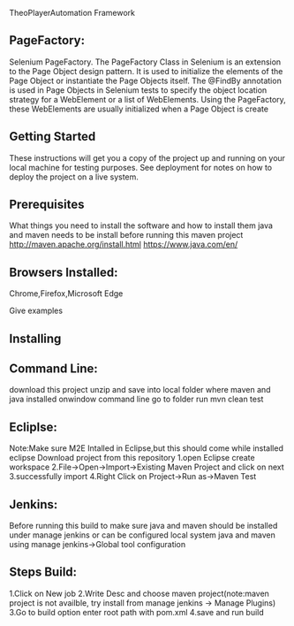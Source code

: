
TheoPlayerAutomation Framework

PageFactory:
------------
Selenium PageFactory. The PageFactory Class in Selenium is an extension to the Page Object design pattern. It is used to initialize the elements of the Page Object or instantiate the Page Objects itself.
The @FindBy annotation is used in Page Objects in Selenium tests to specify the object location strategy for a WebElement or a list of WebElements. Using the PageFactory, these WebElements are usually initialized when a Page Object is create

Getting Started
----------------

These instructions will get you a copy of the project up and running on your local machine for testing purposes. See deployment for notes on how to deploy the project on a live system.

Prerequisites
-------------
What things you need to install the software and how to install them
java and maven needs to be install before running this maven project
http://maven.apache.org/install.html
https://www.java.com/en/

Browsers Installed:
------------------
Chrome,Firefox,Microsoft Edge

Give examples

Installing
-----------
Command Line:
-------------
download this project unzip and save into local folder where maven and java installed
onwindow command line go to folder run 
mvn clean test

Ecliplse:
---------
Note:Make sure M2E Intalled in Eclipse,but this should come while installed eclipse
Download project from this repository
1.open Eclipse create workspace
2.File->Open->Import->Existing Maven Project and click on next 
3.successfully import
4.Right Click on Project->Run as->Maven Test

Jenkins:
--------

Before running this build to make sure java and maven should be installed under manage jenkins
or can be configured local system java and maven using manage jenkins->Global tool configuration

Steps Build:
------------
1.Click on New job
2.Write Desc and choose maven project(note:maven project is not availble, try install from manage jenkins -> Manage Plugins)
3.Go to build option enter root path with pom.xml
4.save and run build












